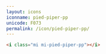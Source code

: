 ```yaml
---
layout: icons
iconname: pied-piper-pp
unicode: F073
permalink: /icon/pied-piper-pp/
---
```


``` html
<i class="mi mi-pied-piper-pp"></i>
```
